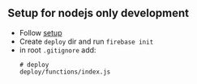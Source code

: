 ## Setup for nodejs only development

- Follow [setup](setup.md)
- Create `deploy` dir and run `firebase init`
- in root `.gitignore` add:
    ```
    # deploy
    deploy/functions/index.js
    ```